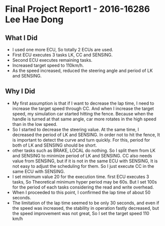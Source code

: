 # Final Project Report1 -  2016-16286 Lee Hae Dong
## What I Did
- I used one more ECU, So totally 2 ECUs are used.
- First ECU executes 3 tasks LK, CC and SENSING. 
- Second ECU executes remaining tasks. 
- Increased target speed to 110km/h. 
- As the speed increased, reduced the steering angle and period of LK and SENSING. 

## Why I Did
- My first assumption is that if I want to decrease the lap time, I need to increase the target speed through CC. And when I increase the target speed, my simulation car started hitting the fence. Because when the handle is turned at that same angle, car more rotates in the high speed than in the low speed. 
- So I started to decrease the steering value. At the same time, I decreased the period of LK and SENSING. In order not to hit the fence, It is important to detect the curve and turn quickly. For this, period for both of LK and SENSING should be short. 
- other tasks such as BRAKE, LOCAL do nothing. So I split them from LK and SENSING to minimize period of LK and SENSING. CC also needs value from SENSING, but if it is not in the same ECU with SENSING, It is not easy to adjust the scheduling for them. So I just execute CC in the same ECU with SENSING. 
- I set minimum value 20 for the execution time. first ECU executes 3 tasks, So Theoretical minimum hyper period may be 60s. But I set 100s for the period of each tasks considering the read and write overhead. 
- When I proceeded to this point, I confirmed the lap time of about 50 seconds. 
- The limitation of the lap time seemed to be only 30 seconds, and even if the speed was increased, the stability in operation fastly decreased, but the speed improvement was not great, So I set the target speed 110 km/h

